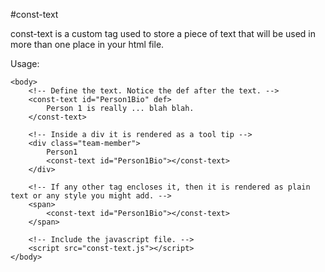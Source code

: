 #const-text

const-text is a custom tag used to store a piece of text that will be used in more than one place in your html file.

Usage:

	<body>
		<!-- Define the text. Notice the def after the text. -->
		<const-text id="Person1Bio" def>
			Person 1 is really ... blah blah.
		</const-text>
		
		<!-- Inside a div it is rendered as a tool tip -->
		<div class="team-member">
			Person1
			<const-text id="Person1Bio"></const-text>
		</div>

		<!-- If any other tag encloses it, then it is rendered as plain text or any style you might add. -->
		<span>
			<const-text id="Person1Bio"></const-text>
		</span>
		
		<!-- Include the javascript file. -->
		<script src="const-text.js"></script>
	</body>
